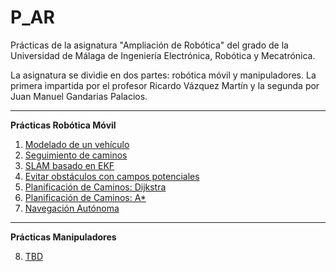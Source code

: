 # P_AR
Prácticas de la asignatura "Ampliación de Robótica" del grado de la Universidad de Málaga de Ingeniería Electrónica, Robótica y Mecatrónica.

La asignatura se dividie en dos partes: robótica móvil y manipuladores. La primera impartida por el profesor Ricardo Vázquez Martín y la segunda por Juan Manuel Gandarias Palacios.

---
**Prácticas Robótica Móvil**

1. [Modelado de un vehículo](https://github.com/andresgarp/P_AR/tree/main/Rob%C3%B3tica%20M%C3%B3vil/1.%20Modelado%20de%20un%20veh%C3%ADculo)
2. [Seguimiento de caminos](https://github.com/andresgarp/P_AR/tree/main/Rob%C3%B3tica%20M%C3%B3vil/2.%20Seguimiento%20Caminos)
3. [SLAM basado en EKF](https://github.com/andresgarp/P_AR/tree/main/Rob%C3%B3tica%20M%C3%B3vil/3.%20SLAM%20basado%20en%20EKF)
4. [Evitar obstáculos con campos potenciales](https://github.com/andresgarp/P_AR/tree/main/Rob%C3%B3tica%20M%C3%B3vil/2.%20Seguimiento%20Caminos)
5. [Planificación de Caminos: Dijkstra](https://github.com/andresgarp/P_AR/tree/main/Rob%C3%B3tica%20M%C3%B3vil/5.%20Planificaci%C3%B3n%20de%20Caminos%201)
6. [Planificación de Caminos: A*](https://github.com/andresgarp/P_AR/tree/main/Rob%C3%B3tica%20M%C3%B3vil/6.%20Planificaci%C3%B3n%20de%20Caminos%202)
7. [Navegación Autónoma](https://github.com/andresgarp/P_AR/tree/main/Rob%C3%B3tica%20M%C3%B3vil/7.%20Navegaci%C3%B3n%20Aut%C3%B3noma)

---
**Prácticas Manipuladores**

8. [TBD]()
